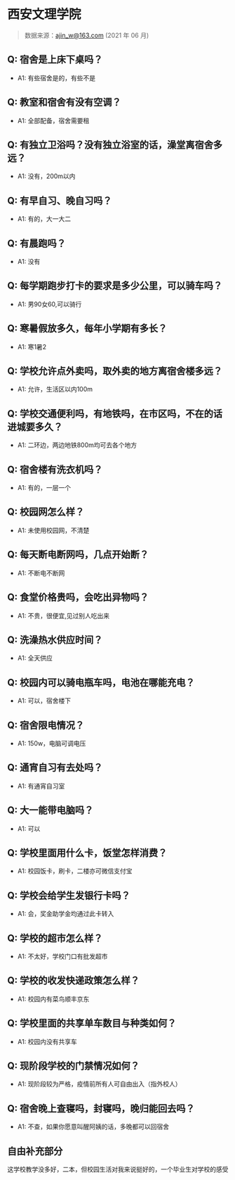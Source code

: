 # 西安文理学院

> 数据来源：ajin_w@163.com (2021 年 06 月)

## Q: 宿舍是上床下桌吗？

- A1: 有些宿舍是的，有些不是

## Q: 教室和宿舍有没有空调？

- A1: 全部配备，宿舍需要租

## Q: 有独立卫浴吗？没有独立浴室的话，澡堂离宿舍多远？

- A1: 没有，200m以内

## Q: 有早自习、晚自习吗？

- A1: 有的，大一大二

## Q: 有晨跑吗？

- A1: 没有

## Q: 每学期跑步打卡的要求是多少公里，可以骑车吗？

- A1: 男90女60,可以骑行

## Q: 寒暑假放多久，每年小学期有多长？

- A1: 寒1暑2

## Q: 学校允许点外卖吗，取外卖的地方离宿舍楼多远？

- A1: 允许，生活区以内100m

## Q: 学校交通便利吗，有地铁吗，在市区吗，不在的话进城要多久？

- A1: 二环边，两边地铁800m均可去各个地方

## Q: 宿舍楼有洗衣机吗？

- A1: 有的，一层一个

## Q: 校园网怎么样？

- A1: 未使用校园网，不清楚

## Q: 每天断电断网吗，几点开始断？

- A1: 不断电不断网

## Q: 食堂价格贵吗，会吃出异物吗？

- A1: 不贵，很便宜,见过别人吃出来

## Q: 洗澡热水供应时间？

- A1: 全天供应

## Q: 校园内可以骑电瓶车吗，电池在哪能充电？

- A1: 可以，宿舍楼下

## Q: 宿舍限电情况？

- A1: 150w，电脑可调电压

## Q: 通宵自习有去处吗？

- A1: 有通宵自习室

## Q: 大一能带电脑吗？

- A1: 可以

## Q: 学校里面用什么卡，饭堂怎样消费？

- A1: 校园饭卡，刷卡，二楼亦可微信支付宝

## Q: 学校会给学生发银行卡吗？

- A1: 会，奖金助学金均通过此卡转入

## Q: 学校的超市怎么样？

- A1: 不太好，学校门口有批发超市

## Q: 学校的收发快递政策怎么样？

- A1: 校园内有菜鸟顺丰京东

## Q: 学校里面的共享单车数目与种类如何？

- A1: 校园内没有共享车

## Q: 现阶段学校的门禁情况如何？

- A1: 现阶段较为严格，疫情前所有人可自由出入（指外校人）

## Q: 宿舍晚上查寝吗，封寝吗，晚归能回去吗？

- A1: 不查，如果你愿意叫醒阿姨的话，多晚都可以回宿舍

## 自由补充部分

这学校教学没多好，二本，但校园生活对我来说挺好的，一个毕业生对学校的感受